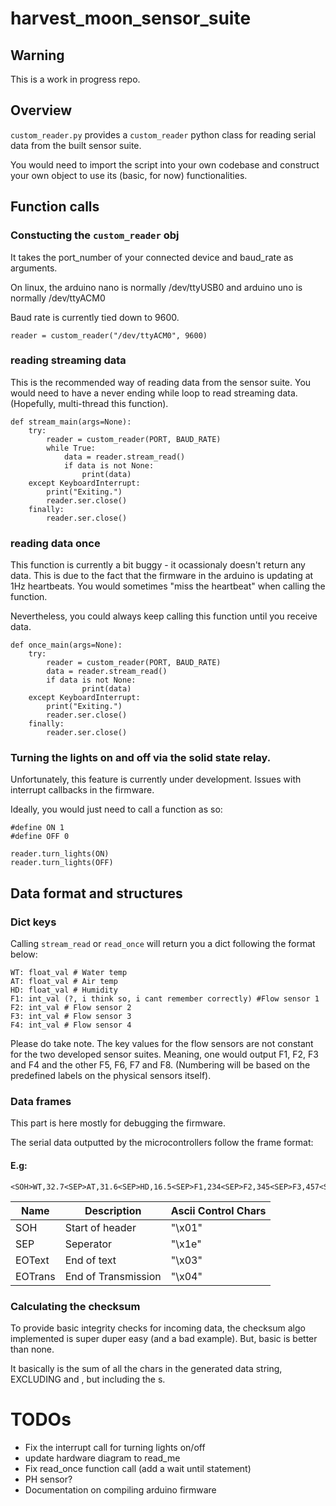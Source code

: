 # harvest_moon_sensor_suite

## Warning
This is a work in progress repo.

## Overview

`custom_reader.py` provides a `custom_reader` python class for reading serial data from the built sensor suite.

You would need to import the script into your own codebase and construct your own object to use its (basic, for now) functionalities.

## Function calls

### Constucting the `custom_reader` obj

It takes the port_number of your connected device and baud_rate as arguments.

On linux, the arduino nano is normally /dev/ttyUSB0 and arduino uno is normally /dev/ttyACM0

Baud rate is currently tied down to 9600.


```
reader = custom_reader("/dev/ttyACM0", 9600)
```

### reading streaming data

This is the recommended way of reading data from the sensor suite. You would need to have a never ending while loop to read streaming data. (Hopefully, multi-thread this function).

```
def stream_main(args=None):
    try:
        reader = custom_reader(PORT, BAUD_RATE)
        while True:
            data = reader.stream_read()
            if data is not None:
                print(data)
    except KeyboardInterrupt:
        print("Exiting.")
        reader.ser.close()
    finally:
        reader.ser.close()
```


### reading data once

This function is currently a bit buggy - it ocassionaly doesn't return any data. This is due to the fact that the firmware in the arduino is updating at 1Hz heartbeats. You would sometimes "miss the heartbeat" when calling the function.

Nevertheless, you could always keep calling this function until you receive data.

```
def once_main(args=None):
    try:
        reader = custom_reader(PORT, BAUD_RATE)
        data = reader.stream_read()
        if data is not None:
                print(data)
    except KeyboardInterrupt:
        print("Exiting.")
        reader.ser.close()
    finally:
        reader.ser.close()
```

### Turning the lights on and off via the solid state relay.

Unfortunately, this feature is currently under development. Issues with interrupt callbacks in the firmware.

Ideally, you would just need to call a function as so:

```
#define ON 1
#define OFF 0

reader.turn_lights(ON)
reader.turn_lights(OFF)
```

## Data format and structures

### Dict keys
Calling `stream_read` or `read_once` will return you a dict following the format below:

```
WT: float_val # Water temp
AT: float_val # Air temp
HD: float_val # Humidity
F1: int_val (?, i think so, i cant remember correctly) #Flow sensor 1
F2: int_val # Flow sensor 2
F3: int_val # Flow sensor 3
F4: int_val # Flow sensor 4
```

Please do take note. The key values for the flow sensors are not constant for the two developed sensor suites. Meaning, one would output F1, F2, F3 and F4 and the other F5, F6, F7 and F8. (Numbering will be based on the predefined labels on the physical sensors itself).

### Data frames

This part is here mostly for debugging the firmware.

The serial data outputted by the microcontrollers follow the frame format:

#### E.g:
```
<SOH>WT,32.7<SEP>AT,31.6<SEP>HD,16.5<SEP>F1,234<SEP>F2,345<SEP>F3,457<SEP>F4,678<EOText>checksum<EOTrans>
```

|Name|Description|Ascii Control Chars|
|---|---|---|
|SOH|Start of header|"\x01"|
|SEP|Seperator|"\x1e"|
|EOText|End of text|"\x03"|
|EOTrans|End of Transmission|"\x04"|
  
### Calculating the checksum

To provide basic integrity checks for incoming data, the checksum algo implemented is super duper easy (and a bad example). But, basic is better than none.

It basically is the sum of all the chars in the generated data string, EXCLUDING <SOH> <EOText> and <EOTrans>, but including the <SEP>s.
  
# TODOs
- Fix the interrupt call for turning lights on/off
- update hardware diagram to read_me
- Fix read_once function call (add a wait until statement)
- PH sensor?
- Documentation on compiling arduino firmware

